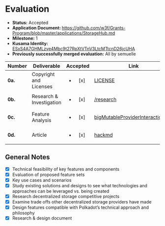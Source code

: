 # Evaluation

- **Status:** Accepted
- **Application Document:** https://github.com/w3f/Grants-Program/blob/master/applications/StorageHub.md
- **Milestone:** 1
- **Kusama Identity:** [ESxS4A7GHMLzve4Mbc9t27RpXtVTnV3LtcMTtcnD26jcUHA](https://polkascan.io/pre/kusama/account/ESxS4A7GHMLzve4Mbc9t27RpXtVTnV3LtcMTtcnD26jcUHA)
- **Previously successfully merged evaluation:** All by semuelle

| Number | Deliverable | Accepted | Link | Evaluation Notes |
| ------ | ----------- | :------: | ---- |----------------- |
| **0a.** | Copyright and Licenses | <ul><li>[x] </li></ul> | [LICENSE](https://github.com/Moonsong-Labs/storage-hub-design-proposal/blob/270428e54d251baf105ad855dbe794798735ee3e/LICENSE) | GPLv3 |
| **0b.** | Research & Investigation | <ul><li>[x] </li></ul> | [/research](https://github.com/Moonsong-Labs/storage-hub-design-proposal/tree/270428e54d251baf105ad855dbe794798735ee3e/research) | — |
| **0c.** | Feature Analysis | <ul><li>[x] </li></ul> | [bigMutableProviderInteraction.md](https://github.com/Moonsong-Labs/storage-hub-design-proposal/blob/270428e54d251baf105ad855dbe794798735ee3e/design_proposals/bigMutableProviderInteraction.md) | — |
| **0d.** | Article | <ul><li>[x] </li></ul> | [hackmd](https://hackmd.io/@MoonsongLabs/Skq0Qzem6) | See also [forum.polkadot.network](https://forum.polkadot.network/t/introducing-storage-hub-a-system-parachain-optimised-for-storage/4525) |


## General Notes

- [x] Technical feasibility of key features and components
- [x] Evaluation of proposed feature sets
- [x] Key use cases and scenarios
- [x] Study existing solutions and designs to see what technologies and approaches can be leveraged vs. being created
- [x] Research decentralized storage competitive projects
- [x] Examine trade offs other decentralized storage providers have made 
- [x] Design features compatible with Polkadot’s technical approach and philosophy
- [x] Research & design document